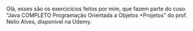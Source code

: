 Olá, esses são os exercicícios feitos por mim, que fazem parte do cuso "Java COMPLETO Programação Orientada a Objetos +Projetos" do prof. Nelio Alves, disponivel na Udemy.